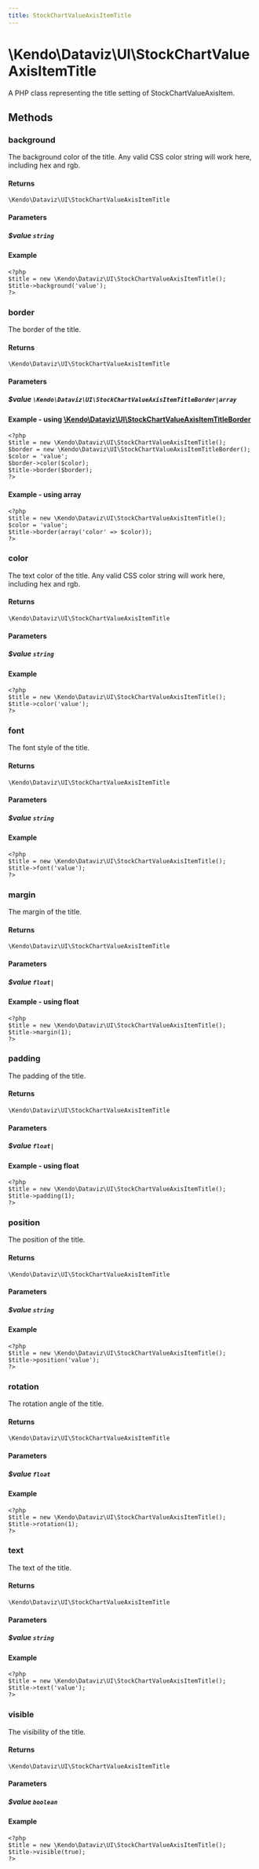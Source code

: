 ```yaml
---
title: StockChartValueAxisItemTitle
---
```


# \Kendo\Dataviz\UI\StockChartValueAxisItemTitle

A PHP class representing the title setting of StockChartValueAxisItem.


## Methods

### background
The background color of the title. Any valid CSS color string will work here, including
hex and rgb.

#### Returns
`\Kendo\Dataviz\UI\StockChartValueAxisItemTitle`

#### Parameters

##### $value `string`



#### Example 
    <?php
    $title = new \Kendo\Dataviz\UI\StockChartValueAxisItemTitle();
    $title->background('value');
    ?>

### border

The border of the title.

#### Returns
`\Kendo\Dataviz\UI\StockChartValueAxisItemTitle`

#### Parameters

##### $value `\Kendo\Dataviz\UI\StockChartValueAxisItemTitleBorder|array`


#### Example - using [\Kendo\Dataviz\UI\StockChartValueAxisItemTitleBorder](/api/wrappers/php/Kendo/Dataviz/UI/StockChartValueAxisItemTitleBorder)
    <?php
    $title = new \Kendo\Dataviz\UI\StockChartValueAxisItemTitle();
    $border = new \Kendo\Dataviz\UI\StockChartValueAxisItemTitleBorder();
    $color = 'value';
    $border->color($color);
    $title->border($border);
    ?>

#### Example - using array

    <?php
    $title = new \Kendo\Dataviz\UI\StockChartValueAxisItemTitle();
    $color = 'value';
    $title->border(array('color' => $color));
    ?>

### color
The text color of the title. Any valid CSS color string will work here, including hex and rgb.

#### Returns
`\Kendo\Dataviz\UI\StockChartValueAxisItemTitle`

#### Parameters

##### $value `string`



#### Example 
    <?php
    $title = new \Kendo\Dataviz\UI\StockChartValueAxisItemTitle();
    $title->color('value');
    ?>

### font
The font style of the title.

#### Returns
`\Kendo\Dataviz\UI\StockChartValueAxisItemTitle`

#### Parameters

##### $value `string`



#### Example 
    <?php
    $title = new \Kendo\Dataviz\UI\StockChartValueAxisItemTitle();
    $title->font('value');
    ?>

### margin
The margin of the title.

#### Returns
`\Kendo\Dataviz\UI\StockChartValueAxisItemTitle`

#### Parameters

##### $value `float|`



#### Example  - using float
    <?php
    $title = new \Kendo\Dataviz\UI\StockChartValueAxisItemTitle();
    $title->margin(1);
    ?>

### padding
The padding of the title.

#### Returns
`\Kendo\Dataviz\UI\StockChartValueAxisItemTitle`

#### Parameters

##### $value `float|`



#### Example  - using float
    <?php
    $title = new \Kendo\Dataviz\UI\StockChartValueAxisItemTitle();
    $title->padding(1);
    ?>

### position
The position of the title.

#### Returns
`\Kendo\Dataviz\UI\StockChartValueAxisItemTitle`

#### Parameters

##### $value `string`



#### Example 
    <?php
    $title = new \Kendo\Dataviz\UI\StockChartValueAxisItemTitle();
    $title->position('value');
    ?>

### rotation
The rotation angle of the title.

#### Returns
`\Kendo\Dataviz\UI\StockChartValueAxisItemTitle`

#### Parameters

##### $value `float`



#### Example 
    <?php
    $title = new \Kendo\Dataviz\UI\StockChartValueAxisItemTitle();
    $title->rotation(1);
    ?>

### text
The text of the title.

#### Returns
`\Kendo\Dataviz\UI\StockChartValueAxisItemTitle`

#### Parameters

##### $value `string`



#### Example 
    <?php
    $title = new \Kendo\Dataviz\UI\StockChartValueAxisItemTitle();
    $title->text('value');
    ?>

### visible
The visibility of the title.

#### Returns
`\Kendo\Dataviz\UI\StockChartValueAxisItemTitle`

#### Parameters

##### $value `boolean`



#### Example 
    <?php
    $title = new \Kendo\Dataviz\UI\StockChartValueAxisItemTitle();
    $title->visible(true);
    ?>

